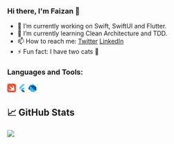 ### Hi there, I'm Faizan 👋

<!--
**Faizan02/Faizan02** is a ✨ _special_ ✨ repository because its `README.md` (this file) appears on your GitHub profile.

- 👯 I’m looking to collaborate on ...
- 🤔 I’m looking for help with ...
- 💬 Ask me about ...
- 😄 Pronouns: ...

Here are some ideas to get you started:
<img align="center" src="https://github-readme-stats.vercel.app/api/top-langs?username=Faizan02&show_icons=true&locale=en&layout=compact&theme=light" width=60% />

<img align="center" src="https://github-readme-streak-stats.herokuapp.com/?user=faizan02&theme=light"  width=60% />

| <a href="https://github.com/faizan02/github-readme-stats"><img align="center" src="https://github-readme-stats.vercel.app/api?username=faizan02&show_icons=true&include_all_commits=true&theme=buefy&hide_border=true" alt="Faizan's github stats" /></a> | <a href="https://github.com/faizan02/github-readme-stats"><img align="center" src="https://github-readme-stats.vercel.app/api/top-langs/?username=faizan02&layout=compact&theme=buefy&hide_border=true" /></a> |
| ------------- | ------------- |
-->
- 🔭 I’m currently working on Swift, SwiftUI and Flutter.
- 🌱 I’m currently learning Clean Architecture and TDD.
- 📫 How to reach me: [Twitter](https://twitter.com/faizanyousaf09) [LinkedIn](https://www.linkedin.com/in/faizan-yousaf-b94506187/)
- ⚡ Fun fact: I have two cats 🥰

### Languages and Tools:

<code><img height="20" src="https://raw.githubusercontent.com/github/explore/80688e429a7d4ef2fca1e82350fe8e3517d3494d/topics/swift/swift.png"></code>
<code><img height="20" src="https://raw.githubusercontent.com/github/explore/80688e429a7d4ef2fca1e82350fe8e3517d3494d/topics/flutter/flutter.png"></code>
<code><img height="20" src="https://raw.githubusercontent.com/github/explore/80688e429a7d4ef2fca1e82350fe8e3517d3494d/topics/dart/dart.png"></code>

## &#x1f4c8; GitHub Stats

<img align="center" src="https://github-readme-stats.vercel.app/api?username=faizan02&count_private=true&show_icons=true&theme=light&&include_all_commits=true&&hide=prs" width=60% />
